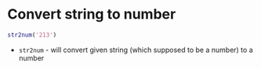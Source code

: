 # Convert string to number

```matlab
str2num('213')
```

- `str2num` - will convert given string (which supposed to be a number) to a number


